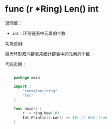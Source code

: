 # func (r *Ring) Len() int

返回值：

- `int`：环形链表中元素的个数

功能说明:

遍历环形双向链表来统计链表中的元素的个数

代码实例：

```go

	package main

	import (
		"container/ring"
		"fmt"
	)

	func main() {
		r := ring.New(10)
		fmt.Println(r.Len() == 10) // 输出：true
	}

```